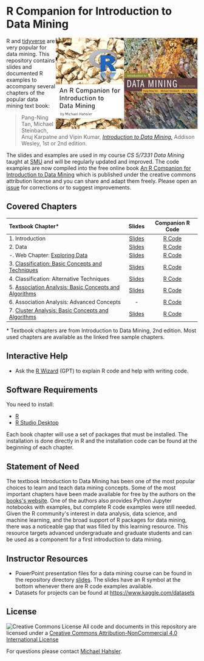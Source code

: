 # R Companion for Introduction to Data Mining

<img src="assets/book_small_e2.jpg" align="right">
<img src="assets/cover_small.png" align="right">

R and [tidyverse](https://www.tidyverse.org/) are very popular for data mining.
This repository contains slides and documented R examples to accompany several
chapters of the popular data mining text book:

> Pang-Ning Tan, Michael Steinbach, Anuj Karpatne and Vipin Kumar, 
[_Introduction to Data Mining,_](https://www-users.cs.umn.edu/~kumar001/dmbook/index.php) Addison Wesley, 1st or 2nd edition.

The slides and examples are used in my course _CS 5/7331 Data Mining_ taught at
[SMU](https://www.smu.edu/) and will be regularly updated and improved.  The
code examples are now compiled into the free online book [An R Companion for
Introduction to Data
Mining](https://mhahsler.github.io/Introduction_to_Data_Mining_R_Examples/book/)
which is published under the creative commons attribution license and you can
share and adapt them freely. Please open an [issue](issues)  for corrections or
to suggest improvements. 

## Covered Chapters

| Textbook Chapter* | Slides | Companion R Code |  
| :--------| :---: | :----: |
| 1. Introduction | [Slides](https://mhahsler.github.io/Introduction_to_Data_Mining_R_Examples/slides/chap1_intro.pdf) | [R Code](https://mhahsler.github.io/Introduction_to_Data_Mining_R_Examples/book/introduction.html) |
| 2. Data | [Slides](https://mhahsler.github.io/Introduction_to_Data_Mining_R_Examples/slides/chap2_data.pdf) | [R Code](https://mhahsler.github.io/Introduction_to_Data_Mining_R_Examples/book/data.html) | 
| -. Web Chapter: [Exploring Data](https://www-users.cse.umn.edu/~kumar001/dmbook/data_exploration_1st_edition.pdf) | [Slides](https://mhahsler.github.io/Introduction_to_Data_Mining_R_Examples/slides/chap2_exploration.pdf) | [R Code](https://mhahsler.github.io/Introduction_to_Data_Mining_R_Examples/book/data.html#exploring-data)  | 
| 3. [Classification: Basic Concepts and Techniques](https://www-users.cs.umn.edu/~kumar001/dmbook/ch3_classification.pdf) | [Slides](https://mhahsler.github.io/Introduction_to_Data_Mining_R_Examples/slides/chap3_basic_classification.pdf) | [R Code](https://mhahsler.github.io/Introduction_to_Data_Mining_R_Examples/book/classification-basic-concepts-and-techniques.html) | 
| 4. Classification: Alternative Techniques |    [Slides](https://mhahsler.github.io/Introduction_to_Data_Mining_R_Examples/slides/chap4_alternative_classification.pdf) | [R Code](https://mhahsler.github.io/Introduction_to_Data_Mining_R_Examples/book/classification-alternative-techniques.html) |
| 5. [Association Analysis: Basic Concepts and Algorithms](https://www-users.cs.umn.edu/~kumar001/dmbook/ch5_association_analysis.pdf) | [Slides](https://mhahsler.github.io/Introduction_to_Data_Mining_R_Examples/slides/chap5_basic_association_analysis.pdf) | [R Code](https://mhahsler.github.io/Introduction_to_Data_Mining_R_Examples/book/association-analysis-basic-concepts-and-algorithms.html) |
| 6. Association Analysis: Advanced Concepts | - | [R Code](https://mhahsler.github.io/Introduction_to_Data_Mining_R_Examples/book/association-analysis-advanced-concepts.html) |
| 7. [Cluster Analysis: Basic Concepts and Algorithms](https://www-users.cs.umn.edu/~kumar001/dmbook/ch7_clustering.pdf) | [Slides](https://mhahsler.github.io/Introduction_to_Data_Mining_R_Examples/slides/chap7_basic_cluster_analysis.pdf) | [R Code](https://mhahsler.github.io/Introduction_to_Data_Mining_R_Examples/book/clustering-analysis.html) | 

\* Textbook chapters are from Introduction to Data Mining, 2nd edition. 
Most used chapters are available as the linked free sample chapters.

## Interactive Help

* Ask the [R Wizard](https://chatgpt.com/g/g-TgjKDuQwZ-r-wizard) (GPT) to explain R code
 and help with writing code.
 
  
## Software Requirements

You need to install:

* [R](https://cran.r-project.org/)
* [R Studio Desktop](https://posit.co/products/open-source/rstudio/)

Each book chapter will use a set of packages that must be installed. The
installation is done directly in R and the installation code can be found at
the beginning of each chapter. 

## Statement of Need

The textbook Introduction to Data Mining has been one of the most
popular choices to learn and teach data mining concepts.  Some of the most
important chapters have been made available for free by the authors on the
[books's website](https://www-users.cse.umn.edu/~kumar001/dmbook/index.php).
One of the authors also provides Python Jupyter notebooks with examples, but
complete R code examples were still needed. Given the R community's interest in
data analysis, data science, and machine learning, and the broad support of R
packages for data mining, there was a noticeable gap that was filled by this
learning resource.  This resource targets advanced undergraduate and graduate
students and can be used as a component for a first introduction to data
mining.


## Instructor Resources

* PowerPoint presentation files for a data mining course can be found in the
  repository directory [slides](slides).  The slides have an R symbol at the
bottom whenever there are R code examples available.
* Datasets for projects can be found at https://www.kaggle.com/datasets



## License
![Creative Commons License](https://i.creativecommons.org/l/by-nc/4.0/88x31.png)
All code and documents in this repository are licensed under a [Creative Commons Attribution-NonCommercial 4.0 International License](http://creativecommons.org/licenses/by-nc/4.0/)

 
For questions please contact [Michael Hahsler](http://michael.hahsler.net).

